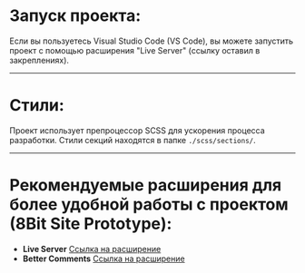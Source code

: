 # Запуск проекта:

Если вы пользуетесь Visual Studio Code (VS Code), вы можете запустить проект с помощью расширения "Live Server" (ссылку оставил в закреплениях).

---

# Стили:

Проект использует препроцессор SCSS для ускорения процесса разработки. Стили секций находятся в папке `./scss/sections/`.

---

# Рекомендуемые расширения для более удобной работы с проектом (8Bit Site Prototype):

- **Live Server** [Ссылка на расширение](https://marketplace.visualstudio.com/items?itemName=ritwickdey.LiveServer)
- **Better Comments** [Ссылка на расширение](https://marketplace.visualstudio.com/items?itemName=aaron-bond.better-comments)
